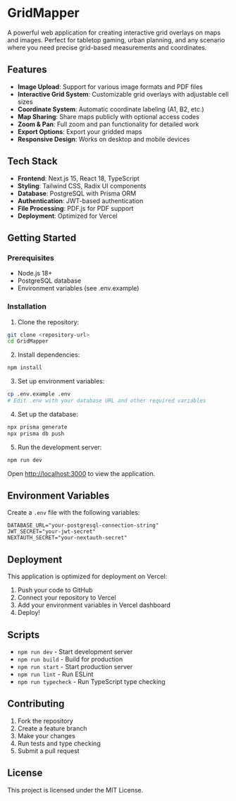 # GridMapper

A powerful web application for creating interactive grid overlays on maps and images. Perfect for tabletop gaming, urban planning, and any scenario where you need precise grid-based measurements and coordinates.

## Features

- **Image Upload**: Support for various image formats and PDF files
- **Interactive Grid System**: Customizable grid overlays with adjustable cell sizes
- **Coordinate System**: Automatic coordinate labeling (A1, B2, etc.)
- **Map Sharing**: Share maps publicly with optional access codes
- **Zoom & Pan**: Full zoom and pan functionality for detailed work
- **Export Options**: Export your gridded maps
- **Responsive Design**: Works on desktop and mobile devices

## Tech Stack

- **Frontend**: Next.js 15, React 18, TypeScript
- **Styling**: Tailwind CSS, Radix UI components
- **Database**: PostgreSQL with Prisma ORM
- **Authentication**: JWT-based authentication
- **File Processing**: PDF.js for PDF support
- **Deployment**: Optimized for Vercel

## Getting Started

### Prerequisites

- Node.js 18+ 
- PostgreSQL database
- Environment variables (see .env.example)

### Installation

1. Clone the repository:
```bash
git clone <repository-url>
cd GridMapper
```

2. Install dependencies:
```bash
npm install
```

3. Set up environment variables:
```bash
cp .env.example .env
# Edit .env with your database URL and other required variables
```

4. Set up the database:
```bash
npx prisma generate
npx prisma db push
```

5. Run the development server:
```bash
npm run dev
```

Open [http://localhost:3000](http://localhost:3000) to view the application.

## Environment Variables

Create a `.env` file with the following variables:

```
DATABASE_URL="your-postgresql-connection-string"
JWT_SECRET="your-jwt-secret"
NEXTAUTH_SECRET="your-nextauth-secret"
```

## Deployment

This application is optimized for deployment on Vercel:

1. Push your code to GitHub
2. Connect your repository to Vercel
3. Add your environment variables in Vercel dashboard
4. Deploy!

## Scripts

- `npm run dev` - Start development server
- `npm run build` - Build for production
- `npm run start` - Start production server
- `npm run lint` - Run ESLint
- `npm run typecheck` - Run TypeScript type checking

## Contributing

1. Fork the repository
2. Create a feature branch
3. Make your changes
4. Run tests and type checking
5. Submit a pull request

## License

This project is licensed under the MIT License.
